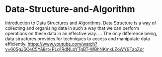 # Data-Structure-and-Algorithm
Introduction to Data Structures and Algorithms. Data Structure is a way of collecting and organising data in such a way that we can perform operations on these data in an effective way. ... The only difference being, data structures provides for techniques to access and manipulate data efficiently.
https://www.youtube.com/watch?v=605gJ5CeC5Y&list=PLg1RdNLpYTgBT-WBhNKmxLZoWY9TaoZdr
